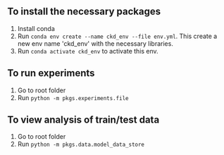 
## To install the necessary packages

1. Install conda
1. Run `conda env create --name ckd_env --file env.yml`. This create a new env name 'ckd_env' with the necessary libraries.
1. Run `conda activate ckd_env` to activate this env.

## To run experiments

1. Go to root folder
1. Run `python -m pkgs.experiments.file`

## To view analysis of train/test data

1. Go to root folder
1. Run `python -m pkgs.data.model_data_store`

